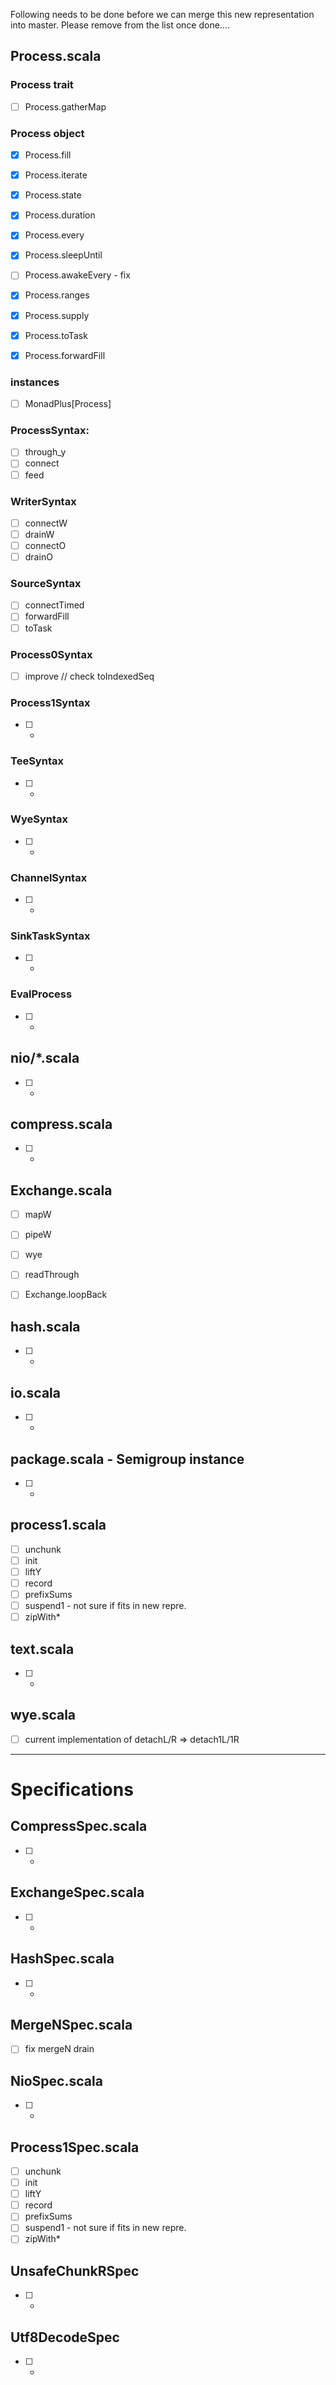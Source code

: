 Following needs to be done before we can merge this new representation into master. 
Please remove from the list once done....

## Process.scala

### Process trait
    
- [ ] Process.gatherMap

### Process object 
 
- [x] Process.fill
- [x] Process.iterate
- [x] Process.state
- [x] Process.duration
- [x] Process.every

- [x] Process.sleepUntil
- [ ] Process.awakeEvery - fix
- [x] Process.ranges
- [x] Process.supply
- [x] Process.toTask
- [x] Process.forwardFill


### instances

- [ ] MonadPlus[Process]


### ProcessSyntax: 

- [ ] through_y
- [ ] connect
- [ ] feed

### WriterSyntax 
- [ ] connectW
- [ ] drainW
- [ ] connectO
- [ ] drainO

### SourceSyntax
- [ ] connectTimed
- [ ] forwardFill
- [ ] toTask

### Process0Syntax
- [ ] improve // check toIndexedSeq

### Process1Syntax
- [ ] *  

### TeeSyntax
- [ ] *

### WyeSyntax
- [ ] *

### ChannelSyntax
- [ ] *

### SinkTaskSyntax
- [ ] *

### EvalProcess
- [ ] *



## nio/*.scala
- [ ] * 

## compress.scala
- [ ] *

## Exchange.scala
- [ ] mapW
- [ ] pipeW
- [ ] wye
- [ ] readThrough
- [ ] Exchange.loopBack

 
## hash.scala
- [ ] *

## io.scala
- [ ] *

## package.scala - Semigroup instance
- [ ] *
  
## process1.scala 
- [ ] unchunk 
- [ ] init
- [ ] liftY
- [ ] record
- [ ] prefixSums
- [ ] suspend1 - not sure if fits in new repre.
- [ ] zipWith*

## text.scala
- [ ] *
 
## wye.scala 
- [ ] current implementation of detachL/R => detach1L/1R

-----

# Specifications

## CompressSpec.scala
- [ ] *

## ExchangeSpec.scala
- [ ] *

## HashSpec.scala
- [ ] *

## MergeNSpec.scala
- [ ] fix mergeN drain

## NioSpec.scala
- [ ] *
 
## Process1Spec.scala
- [ ] unchunk 
- [ ] init
- [ ] liftY
- [ ] record
- [ ] prefixSums
- [ ] suspend1 - not sure if fits in new repre.
- [ ] zipWith* 
 
## UnsafeChunkRSpec
- [ ] *
 
## Utf8DecodeSpec 
- [ ] *
    
